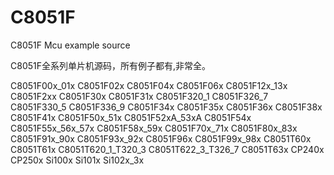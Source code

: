 # C8051F
C8051F Mcu example source

C8051F全系列单片机源码，所有例子都有,非常全。

C8051F00x_01x
C8051F02x
C8051F04x
C8051F06x
C8051F12x_13x
C8051F2xx
C8051F30x
C8051F31x
C8051F320_1
C8051F326_7
C8051F330_5
C8051F336_9
C8051F34x
C8051F35x
C8051F36x
C8051F38x
C8051F41x
C8051F50x_51x
C8051F52xA_53xA
C8051F54x
C8051F55x_56x_57x
C8051F58x_59x
C8051F70x_71x
C8051F80x_83x
C8051F91x_90x
C8051F93x_92x
C8051F96x
C8051F99x_98x
C8051T60x
C8051T61x
C8051T620_1_T320_3
C8051T622_3_T326_7
C8051T63x
CP240x
CP250x
Si100x
Si101x
Si102x_3x

